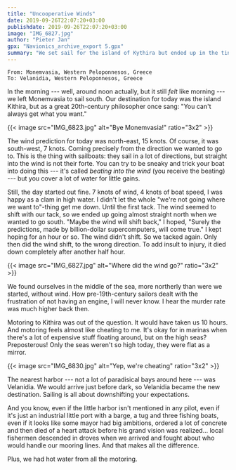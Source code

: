 ```yaml
---
title: "Uncooperative Winds"
date: 2019-09-26T22:07:20+03:00
publishdate: 2019-09-26T22:07:20+03:00
image: "IMG_6827.jpg"
author: "Pieter Jan"
gpx: "Navionics_archive_export 5.gpx"
summary: "We set sail for the island of Kythira but ended up in the tiny industrial port of Velanidia."
---
```


`From: Monemvasia, Western Peloponnesos, Greece`<br/>
`To: Velanidia, Western Peloponnesos, Greece`

In the morning --- well, around noon actually, but it still _felt_ like morning --- we left Monemvasia to sail south. Our destination for today was the island Kithira, but as a great 20th-century philosopher once sang: "You can't always get what you want."

{{< image src="IMG_6823.jpg" alt="Bye Monemvasia!" ratio="3x2" >}}

The wind prediction for today was north-east, 15 knots. Of course, it was south-west, 7 knots. Coming precisely from the direction we wanted to go to. This is the thing with sailboats: they sail in a lot of directions, but straight into the wind is not their forte. You can try to be sneaky and trick your boat into doing this --- it's called _beating into the wind_ (you receive the beating) --- but you cover a lot of water for little gains.

Still, the day started out fine. 7 knots of wind, 4 knots of boat speed, I was happy as a clam in high water. I didn't let the whole "we're not going where we want to"-thing get me down. Until the first tack. The wind seemed to shift with our tack, so we ended up going almost straight north when we wanted to go south. "Maybe the wind will shift back," I hoped, "Surely the predictions, made by billion-dollar supercomputers, will come true." I kept hoping for an hour or so. The wind didn't shift. So we tacked again. Only then did the wind shift, to the wrong direction. To add insult to injury, it died down completely after another half hour.

{{< image src="IMG_6827.jpg" alt="Where did the wind go?" ratio="3x2" >}}

We found ourselves in the middle of the sea, more northerly than were we started, without wind. How pre-19th-century sailors dealt with the frustration of not having an engine, I will never know. I hear the murder rate was much higher back then.

Motoring to Kithira was out of the question. It would have taken us 10 hours. And motoring feels almost like cheating to me. It's okay for in marinas when there's a lot of expensive stuff floating around, but on the high seas? Preposterous! Only the seas weren't so high today, they were flat as a mirror.

{{< image src="IMG_6830.jpg" alt="Yep, we're cheating" ratio="3x2" >}}

The nearest harbor --- not a lot of paradisical bays around here --- was Velanidia. We would arrive just before dark, so Velanidia became the new destination. Sailing is all about downshifting your expectations.

And you know, even if the little harbor isn't mentioned in any pilot, even if it's just an industrial little port with a barge, a tug and three fishing boats, even if it looks like some mayor had big ambitions, ordered a lot of concrete and then died of a heart attack before his grand vision was realized... local fishermen descended in droves when we arrived and fought about who would handle our mooring lines. And that makes all the difference.

Plus, we had hot water from all the motoring.
